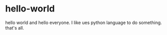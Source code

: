# hello-world


hello world and hello everyone.
I like ues python language to do something.
that's all.
